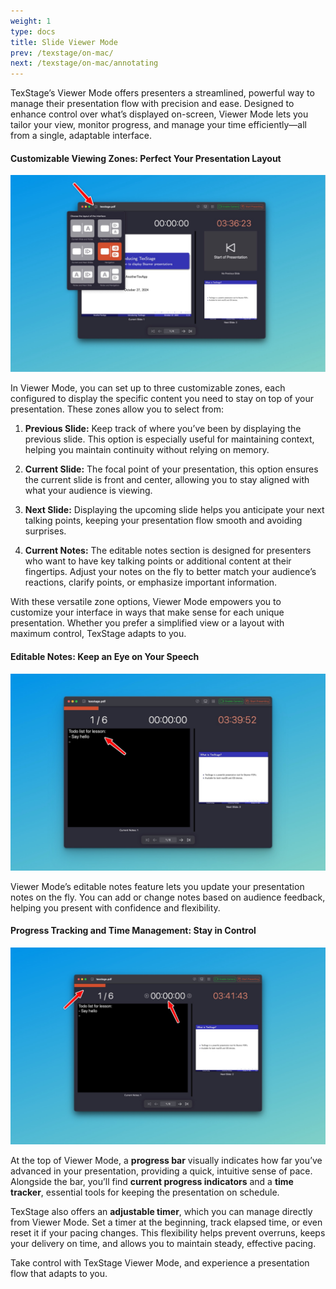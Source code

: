 ```yaml
---
weight: 1
type: docs
title: Slide Viewer Mode
prev: /texstage/on-mac/
next: /texstage/on-mac/annotating
---
```


TexStage’s Viewer Mode offers presenters a streamlined, powerful way to manage their presentation flow with precision and ease. Designed to enhance control over what’s displayed on-screen, Viewer Mode lets you tailor your view, monitor progress, and manage your time efficiently—all from a single, adaptable interface.

#### Customizable Viewing Zones: Perfect Your Presentation Layout

![Layout options - TexStage for Mac](mac-layout-popover.jpg)

In Viewer Mode, you can set up to three customizable zones, each configured to display the specific content you need to stay on top of your presentation. These zones allow you to select from:

1. **Previous Slide:** Keep track of where you’ve been by displaying the previous slide. This option is especially useful for maintaining context, helping you maintain continuity without relying on memory.

2. **Current Slide:** The focal point of your presentation, this option ensures the current slide is front and center, allowing you to stay aligned with what your audience is viewing.

3. **Next Slide:** Displaying the upcoming slide helps you anticipate your next talking points, keeping your presentation flow smooth and avoiding surprises.

4. **Current Notes:** The editable notes section is designed for presenters who want to have key talking points or additional content at their fingertips. Adjust your notes on the fly to better match your audience’s reactions, clarify points, or emphasize important information.

With these versatile zone options, Viewer Mode empowers you to customize your interface in ways that make sense for each unique presentation. Whether you prefer a simplified view or a layout with maximum control, TexStage adapts to you.

#### Editable Notes: Keep an Eye on Your Speech

![Note editor - TexStage for Mac](mac-notes.jpg)

Viewer Mode’s editable notes feature lets you update your presentation notes on the fly. You can add or change notes based on audience feedback, helping you present with confidence and flexibility.

#### Progress Tracking and Time Management: Stay in Control

![Progress bar and timer - TexStage for Mac](mac-progress.jpg)

At the top of Viewer Mode, a **progress bar** visually indicates how far you’ve advanced in your presentation, providing a quick, intuitive sense of pace. Alongside the bar, you’ll find **current progress indicators** and a **time tracker**, essential tools for keeping the presentation on schedule.

TexStage also offers an **adjustable timer**, which you can manage directly from Viewer Mode. Set a timer at the beginning, track elapsed time, or even reset it if your pacing changes. This flexibility helps prevent overruns, keeps your delivery on time, and allows you to maintain steady, effective pacing.

Take control with TexStage Viewer Mode, and experience a presentation flow that adapts to you.